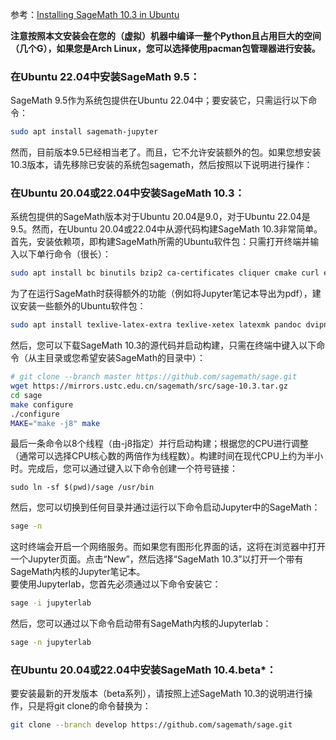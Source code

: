 <head>
  <meta charset="utf-8"> 
  <script src="https://i5ting.github.io/i5ting_ztree_toc/build/js/jquery-1.10.2.min.js"></script>
  <script src="https://i5ting.github.io/i5ting_ztree_toc/build/js/jquery.ztree.all-3.5.min.js"></script>
  <script src="https://i5ting.github.io/i5ting_ztree_toc/build/js/jquery.ztree_toc.min.js"></script>
<script type="text/javascript">
<!--
	$(document).ready(function(){
		$('#tree').ztree_toc({
			is_auto_number:true,
			documment_selector:'.markdown-body'
		});
	});
//-->
</script>

</head>

参考：[Installing SageMath 10.3 in Ubuntu](https://sagemanifolds.obspm.fr/install_ubuntu.html)

**注意按照本文安装会在您的（虚拟）机器中编译一整个Python且占用巨大的空间（几个G），如果您是Arch Linux，您可以选择使用pacman包管理器进行安装。**

### 在Ubuntu 22.04中安装SageMath 9.5：
SageMath 9.5作为系统包提供在Ubuntu 22.04中；要安装它，只需运行以下命令：
```bash
sudo apt install sagemath-jupyter
```
然而，目前版本9.5已经相当老了。而且，它不允许安装额外的包。如果您想安装10.3版本，请先移除已安装的系统包sagemath，然后按照以下说明进行操作：
### 在Ubuntu 20.04或22.04中安装SageMath 10.3：
系统包提供的SageMath版本对于Ubuntu 20.04是9.0，对于Ubuntu 22.04是9.5。然而，在Ubuntu 20.04或22.04中从源代码构建SageMath 10.3非常简单。<br />首先，安装依赖项，即构建SageMath所需的Ubuntu软件包：只需打开终端并输入以下单行命令（很长）：
```bash
sudo apt install bc binutils bzip2 ca-certificates cliquer cmake curl ecl eclib-tools fflas-ffpack flintqs g++ gengetopt gfan gfortran git glpk-utils gmp-ecm lcalc libatomic-ops-dev libboost-dev libbraiding-dev libbrial-dev libbrial-groebner-dev libbz2-dev libcdd-dev libcdd-tools libcliquer-dev libcurl4-openssl-dev libec-dev libecm-dev libffi-dev libflint-arb-dev libflint-dev libfreetype6-dev libgc-dev libgd-dev libgf2x-dev libgiac-dev libgivaro-dev libglpk-dev libgmp-dev libgsl-dev libhomfly-dev libiml-dev liblfunction-dev liblrcalc-dev liblzma-dev libm4rie-dev libmpc-dev libmpfi-dev libmpfr-dev libncurses5-dev libntl-dev libopenblas-dev libpari-dev libpcre3-dev libplanarity-dev libppl-dev libprimesieve-dev libpython3-dev libqhull-dev libreadline-dev librw-dev libsingular4-dev libsqlite3-dev libssl-dev libsuitesparse-dev libsymmetrica2-dev libz-dev libzmq3-dev libzn-poly-dev m4 make nauty openssl palp pari-doc pari-elldata pari-galdata pari-galpol pari-gp2c pari-seadata patch perl pkg-config planarity ppl-dev python3-distutils python3-venv r-base-dev r-cran-lattice singular sqlite3 sympow tachyon tar tox xcas xz-utils
```
为了在运行SageMath时获得额外的功能（例如将Jupyter笔记本导出为pdf），建议安装一些额外的Ubuntu软件包：
```bash
sudo apt install texlive-latex-extra texlive-xetex latexmk pandoc dvipng
```
然后，您可以下载SageMath 10.3的源代码并启动构建，只需在终端中键入以下命令（从主目录或您希望安装SageMath的目录中）：
```bash
# git clone --branch master https://github.com/sagemath/sage.git
wget https://mirrors.ustc.edu.cn/sagemath/src/sage-10.3.tar.gz
cd sage
make configure
./configure
MAKE="make -j8" make
```
最后一条命令以8个线程（由-j8指定）并行启动构建；根据您的CPU进行调整（通常可以选择CPU核心数的两倍作为线程数）。构建时间在现代CPU上约为半小时。完成后，您可以通过键入以下命令创建一个符号链接：
```
sudo ln -sf $(pwd)/sage /usr/bin
```
然后，您可以切换到任何目录并通过运行以下命令启动Jupyter中的SageMath：
```bash
sage -n
```
这时终端会开启一个网络服务。而如果您有图形化界面的话，这将在浏览器中打开一个Jupyter页面。点击“New”，然后选择“SageMath 10.3”以打开一个带有SageMath内核的Jupyter笔记本。<br />要使用Jupyterlab，您首先必须通过以下命令安装它：
```bash
sage -i jupyterlab
```
然后，您可以通过以下命令启动带有SageMath内核的Jupyterlab：
```bash
sage -n jupyterlab
```
### 在Ubuntu 20.04或22.04中安装SageMath 10.4.beta*：
要安装最新的开发版本（beta系列），请按照上述SageMath 10.3的说明进行操作，只是将git clone的命令替换为：
```bash
git clone --branch develop https://github.com/sagemath/sage.git
```
